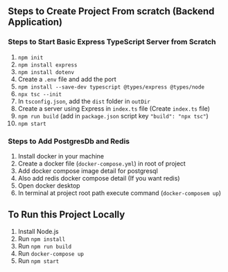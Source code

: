 ## Steps to Create Project From scratch (Backend Application)

### Steps to Start Basic Express TypeScript Server from Scratch
1. `npm init`
2. `npm install express`
3. `npm install dotenv`
4. Create a `.env` file and add the port
5. `npm install --save-dev typescript @types/express @types/node`
6. `npx tsc --init`
7. In `tsconfig.json`, add the `dist` folder in `outDir`
8. Create a server using Express in `index.ts` file (Create `index.ts` file)
9. `npm run build` (add in `package.json` script key `"build": "npx tsc"`)
10. `npm start`

### Steps to Add PostgresDb and Redis
1. Install docker in your machine
2. Create a docker file (`docker-compose.yml`) in root of project
3. Add docker compose image detail for postgresql
4. Also add redis docker compose detail (If you want redis)
5. Open docker desktop
6. In terminal at project root path execute command (`docker-composem up`)


## To Run this Project Locally
1. Install Node.js
2. Run `npm install`
3. Run `npm run build`
4. Run `docker-compose up`
4. Run `npm start`